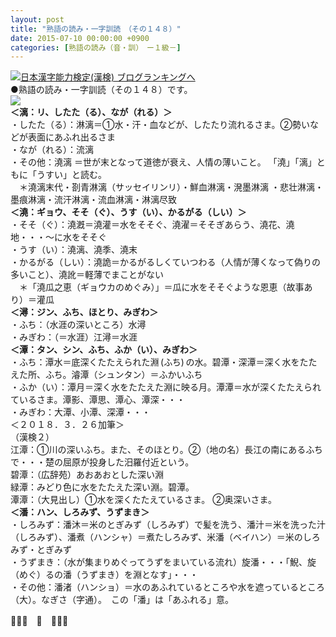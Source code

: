 ```yaml
---
layout: post
title: "熟語の読み・一字訓読　（その１４８）"
date: 2015-07-10 00:00:00 +0900
categories: [熟語の読み（音・訓）　ー１級－]
---
```


[![](/syuusyuu9701/assets/images/熟語の読み・一字訓読-（その１４８）-br_c_3028_1.gif)](http://blog.with2.net/link.php?1659096:3028 "日本漢字能力検定(漢検) ブログランキングへ")[日本漢字能力検定(漢検) ブログランキングへ](http://blog.with2.net/link.php?1659096:3028)  
●熟語の読み・一字訓読（その１４８）です。  
![](/syuusyuu9701/assets/images/熟語の読み・一字訓読-（その１４８）-fb51d0d4398c290aa4131bb45e7f00d2.jpg)  
**＜漓：リ、したた（る）、なが（れる）＞**  
・したた（る）：淋漓＝①水・汗・血などが、したたり流れるさま。②勢いなどが表面にあふれ出るさま  
・なが（れる）：流漓  
・その他：澆漓 ＝世が末となって道徳が衰え、人情の薄いこと。 「澆」「漓」ともに「うすい」と読む。  
　＊澆漓末代・剳青淋漓（サッセイリンリ）・鮮血淋漓・溌墨淋漓 ・悲壮淋漓・墨痕淋漓・流汗淋漓・流血淋漓・淋漓尽致  
**＜澆：ギョウ、そそ（ぐ）、うす（い）、かるがる（しい）＞**  
・そそ（ぐ）：澆漑＝澆灌＝水をそそぐ、澆濯＝そそぎあらう、澆花、澆地・・・～に水をそそぐ  
・うす（い）：澆漓、澆季、澆末  
・かるがる（しい）：澆詭＝かるがるしくていつわる（人情が薄くなって偽りの多いこと）、澆訛＝軽薄でまことがない  
　＊「澆瓜之恵（ギョウカのめぐみ）」＝瓜に水をそそぐような恩恵（故事あり）＝灌瓜  
**＜潯：ジン、ふち、ほとり、みぎわ＞**  
・ふち：（水涯の深いところ）水潯  
・みぎわ：（＝水涯）江潯＝水涯  
**＜潭：タン、シン、ふち、ふか（い）、みぎわ＞**  
・ふち：潭水＝底深くたたえられた淵 (ふち) の水。碧潭・深潭＝深く水をたたえた所、ふち。濬潭（シュンタン）＝ふかいふち  
・ふか（い）：潭月＝深く水をたたえた淵に映る月。潭潭＝水が深くたたえられているさま。潭影、潭思、潭心、潭深・・・  
・みぎわ：大潭、小潭、深潭・・・  
＜２０１８．３．２６加筆＞  
（漢検２）  
江潭：①川の深いふち。また、そのほとり。②（地の名）長江の南にあるふちで・・・楚の屈原が投身した汨羅付近という。  
碧潭：（広辞苑）あおあおとした深い淵  
緑潭：みどり色に水をたたえた深い淵。碧潭。  
潭潭：（大見出し）①水を深くたたえているさま。 ②奥深いさま。  
**＜潘：ハン、しろみず、うずまき＞**  
・しろみず：潘沐＝米のとぎみず（しろみず）で髪を洗う、潘汁＝米を洗った汁（しろみず）、潘煮（ハンシャ）＝煮たしろみず、米潘（ベイハン）＝米のしろ　　　　　　みず・とぎみず  
・うずまき：（水が集まりめぐってうずをまいている流れ）旋潘・・・「鯢、旋（めぐ）るの潘（うずまき）を淵となす」・・・  
・その他：潘渚（ハンショ）＝水のあふれているところや水を遮っているところ（大）。なぎさ（字通）。　この「潘」は「あふれる」意。  
  
👋👋👋　🐑　👋👋👋